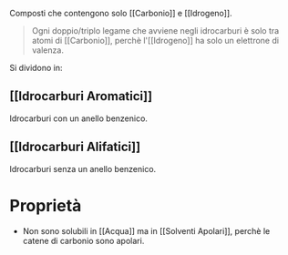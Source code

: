 Composti che contengono solo [[Carbonio]] e [[Idrogeno]].

>Ogni doppio/triplo legame che avviene negli idrocarburi è solo tra atomi di [[Carbonio]], perchè l'[[Idrogeno]] ha solo un elettrone di valenza.

Si dividono in:
## [[Idrocarburi Aromatici]]
Idrocarburi con un anello benzenico.
## [[Idrocarburi Alifatici]]
Idrocarburi senza un anello benzenico.
# Proprietà
- Non sono solubili in [[Acqua]] ma in [[Solventi Apolari]], perchè le catene di carbonio sono apolari.
